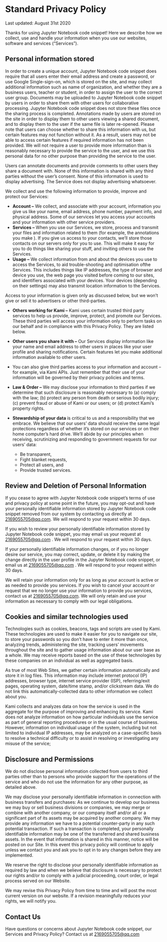 # Standard Privacy Policy

Last updated: August 31st 2020

Thanks for using Jupyter Notebook code snippet! Here we describe how we collect, use and handle your information when you use our websites, software and services (“Services”).

## Personal information stored

In order to create a unique account, Jupyter Notebook code snippet does require that all users enter their email address and create a password, or use Google Single-sign-on, which is stored on the site, and may collect additional information such as name of organization, and whether they are a business users, teacher or student, in order to assign the user to the correct user group. Documents may be uploaded to Jupyter Notebook code snippet by users in order to share them with other users for collaborative processing. Jupyter Notebook code snippet does not store these files once the sharing process is completed. Annotations made by users are stored on the site in order to display them to other users viewing a shared document, and to display them to the user if the same file is later re-opened.
Please note that users can choose whether to share this information with us, but certain features may not function without it. As a result, users may not be able to access certain features if required information has not been provided. We will not require a user to provide more information than is reasonably necessary to provide the service to the user, and we use this personal data for no other purpose than providing the service to the user.

Users can annotate documents and provide comments to other users they share a document with. None of this information is shared with any third parties without the user’s consent. None of this information is used to display advertising. The Service does not display advertising whatsoever.

We collect and use the following information to provide, improve and protect our Services:

- **Account –** We collect, and associate with your account, information you give us like your name, email address, phone number, payment info, and physical address. Some of our services let you access your accounts and your information with other service providers.
- **Services –** When you use our Services, we store, process and transmit your files and information related to them (for example, the annotations you make ). If you give us access to your contacts, we’ll store those contacts on our servers only for you to use. This will make it easy for you to do things like sharing your stuff, and inviting others to use the Services.
- **Usage –**  We collect information from and about the devices you use to access the Services, to aid trouble-shooting and optimisation ofthe Services. This includes things like IP addresses, the type of browser and device you use, the web page you visited before coming to our sites, and identifiers associated with your devices. Your devices (depending on their settings) may also transmit location information to the Services.

Access to your information is given only as discussed below, but we won’t give or sell it to advertisers or other third-parties.

- **Others working for Kami –** Kami uses certain trusted third party services to help us provide, improve, protect, and promote our Services. These third parties will access your information only to perform tasks on our behalf and in compliance with this Privacy Policy. They are listed below.

- **Other users you share it with –** Our Services display information like your name and email address to other users in places like your user profile and sharing notifications. Certain features let you make additional information available to other users.

- You can also give third parties access to your information and account – for example, via Kami APIs. Just remember that their use of your information will be governed by their privacy policies and terms.

- **Law & Order –** We may disclose your information to third parties if we determine that such disclosure is reasonably necessary to (a) comply with the law; (b) protect any person from death or serious bodily injury; (c) prevent fraud or abuse of Kami or our users; or (d) protect Kami’s property rights.

- **Stewardship of your data** is critical to us and a responsibility that we embrace. We believe that our users’ data should receive the same legal protections regardless of whether it’s stored on our services or on their home computer’s hard drive. We’ll abide by our principles when receiving, scrutinizing and responding to government requests for our users’ data:

  - Be transparent,
  - Fight blanket requests,
  - Protect all users, and
  - Provide trusted services.

   

## Review and Deletion of Personal Information

If you cease to agree with Jupyter Notebook code snippet’s terms of use and privacy policy at some point in the future, you may opt-out and have your personally identifiable information stored by Jupyter Notebook code snippet removed from our system by contacting us directly at 2169055705@qq.com. We will respond to your request within 30 days.

If you wish to review your personally identifiable information stored by Jupyter Notebook code snippet, you may email us your request at 2169055705@qq.com . We will respond to your request within 30 days.

If your personally identifiable information changes, or if you no longer desire our service, you may correct, update, or delete it by making the change directly in the user profile in the Jupyter Notebook code snippet, or email us at 2169055705@qq.com . We will respond to your request within 30 days.

We will retain your information only for as long as your account is active or as needed to provide you services. If you wish to cancel your account or request that we no longer use your information to provide you services, contact us at 2169055705@qq.com. We will only retain and use your information as necessary to comply with our legal obligations.

## Cookies and similar technologies used

Technologies such as cookies, beacons, tags and scripts are used by Kami. These technologies are used to make it easier for you to navigate our site, to store your passwords so you don’t have to enter it more than once, analyzing trends, administering the site, tracking users’ movements throughout the site and to gather usage information about our user base as a whole. We may receive reports based on the use of these technologies by these companies on an individual as well as aggregated basis.

As true of most Web Sites, we gather certain information automatically and store it in log files. This information may include internet protocol (IP) addresses, browser type, internet service provider (ISP), referring/exit pages, operating system, date/time stamp, and/or clickstream data. We do not link this automatically-collected data to other information we collect about you.

Kami collects and analyzes data on how the service is used in the aggregate for the purpose of improving and enhancing its service. Kami does not analyze information on how particular individuals use the service as part of general reporting procedures or in the usual course of business. However, information on individual usage of the system, including but not limited to individual IP addresses, may be analyzed on a case-specific basis to resolve a technical difficulty or to assist in resolving or investigating any misuse of the service;

## Disclosure and Permissions

We do not disclose personal information collected from users to third parties other than to persons who provide support for the operations of the service and who do not use the information for any other purpose, as detailed above.

We may disclose your personally identifiable information in connection with business transfers and purchases: As we continue to develop our business we may buy or sell business divisions or companies, we may merge or combine with another company, or our company itself and/or all or a significant part of its assets may be acquired by another company. We may provide any information we have to a potential counter-party in any such potential transaction. If such a transaction is completed, your personally identifiable information may be one of the transferred and shared business assets. In the event that information is shared in this manner, notice will be posted on our Site. In this event this privacy policy will continue to apply unless we contact you and ask you to opt in to any changes before they are implemented.

We reserve the right to disclose your personally identifiable information as required by law and when we believe that disclosure is necessary to protect our rights and/or to comply with a judicial proceeding, court order, or legal process served on our Website.

We may revise this Privacy Policy from time to time and will post the most current version on our website. If a revision meaningfully reduces your rights, we will notify you.

## Contact Us

Have questions or concerns about Jupyter Notebook code snippet, our Services and Privacy Policy? Contact us at 2169055705@qq.com